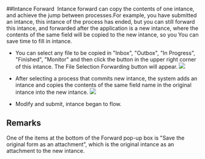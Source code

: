 ##Intance Forward 
  Intance forward can copy the contents of one intance, and achieve the jump between processes.For example, you have submitted an intance, this intance of the process has ended, but you can still forward this intance, and forwarded after the application is a new intance, where the contents of the same field will be copied to the new intance, so you You can save time to fill in intance.
  
 - You can select any file to be copied in "Inbox", "Outbox", "In Progress", "Finished", "Monitor" and then click the button in the upper right corner of this intance. The File Selection Forwarding button will appear.
 ![](static/assets/us/workflow/forward1.png)
 
 - After selecting a process that commits new intance, the system adds an intance and copies the contents of the same field name in the original intance into the new intance.
 ![](static/assets/us/workflow/forward2.png)
 
 - Modify and submit, intance began to flow.
## Remarks
 One of the items at the bottom of the Forward pop-up box is "Save the original form as an attachment", which is the original intance as an attachment to the new intance.
